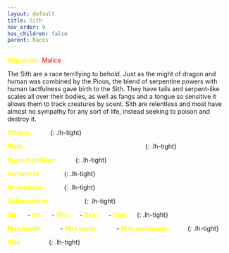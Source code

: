 ```yaml
---
layout: default
title: Sith
nav_order: 9
has_children: false
parent: Races
---
```


<span style="color: yellow">**Alignment**:</span> <span style="color: red">Malice


The Sith are a race terrifying to behold. Just as the might of dragon and human was combined by the Pious, the blend of serpentine powers with human tactfulness gave birth to the Sith. They have tails and serpent-like scales all over their bodies, as well as fangs and a tongue so sensitive it allows them to track creatures by scent. Sith are relentless and most have almost no sympathy for any sort of life, instead seeking to poison and destroy it.


<span style="color: yellow">**Affects**:</span> <span style="color: white">None</span>
{: .lh-tight}

<span style="color: yellow">**Skills**:</span> <span style="color: white">bite, hunt, sense danger, tail kick, toxins</span>
{: .lh-tight}

<span style="color: yellow">**Special abilities**:</span> <span style="color: white">None</span>
{: .lh-tight}

<span style="color: yellow">**Immune to**:</span> <span style="color: white">poison</span>
{: .lh-tight}

<span style="color: yellow">**Resistant to**:</span> <span style="color: white">None</span>
{: .lh-tight}

<span style="color: yellow">**Vulnerable to**:</span> <span style="color: white">fire, pierce</span>
{: .lh-tight}

<span style="color: yellow">**Str**:</span> <span style="color: white">18</span> - <span style="color: yellow">**Int**:</span> <span style="color: white">19</span> - <span style="color: yellow">**Wis**:</span> <span style="color: white">19</span> - <span style="color: yellow">**Dex**:</span> <span style="color: white">22</span> - <span style="color: yellow">**Con**:</span> <span style="color: white">18</span>
{: .lh-tight}

<span style="color: yellow">**Max health**:</span> <span style="color: white">3100</span> - <span style="color: yellow">**Max mana**:</span> <span style="color: white">3000</span> - <span style="color: yellow">**Max movement**:</span> <span style="color: white">3750</span>
{: .lh-tight}

<span style="color: yellow">**Size**:</span> <span style="color: white">medium</span>
{: .lh-tight}

